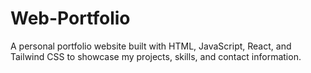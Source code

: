 # Web-Portfolio
A personal portfolio website built with HTML, JavaScript, React, and Tailwind CSS to showcase my projects, skills, and contact information.
